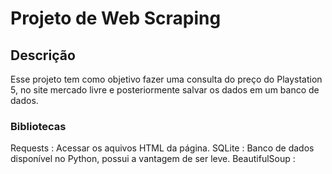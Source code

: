 # Projeto de Web Scraping

## Descrição 

Esse projeto tem como objetivo fazer uma  consulta do preço do Playstation 5, no site mercado livre e posteriormente salvar os dados em um banco de dados.

### Bibliotecas

Requests : Acessar os aquivos HTML da página.
SQLite : Banco de dados disponível no Python, possui a vantagem de ser leve.
BeautifulSoup : 

